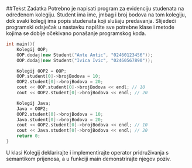 ##Tekst Zadatka
Potrebno je napisati program za evidenciju studenata na određenom kolegiju. Student ima ime, jmbag i broj bodova na tom kolegiju, dok svaki kolegij ima popis studenata koji slušaju predavanja. Slijedeći programski odsječak u nastavku napišite sve potrebne klase i metode kojima se dobije očekivano ponašanje programskog koda.

```cpp
int main(){
    Kolegij OOP;
    OOP.dodaj(new Student("Ante Antic", "02460123456"));
    OOP.dodaj(new Student("Ivica Ivic", "02460567890"));

    Kolegij OOP2 = OOP;
    OOP.student[0]->brojBodova = 10;
    OOP2.student[0]->brojBodova = 20;
    cout << OOP.student[0]->brojBodova << endl; // 10
    cout << OOP2.student[0]->brojBodova << endl; // 20

    Kolegij Java;
    Java = OOP2;
    OOP2.student[0]->brojBodova = 10;
    Java.student[0]->brojBodova = 20;
    cout << OOP2.student[0]->brojBodova << endl; // 10
    cout << Java.student[0]->brojBodova << endl; // 20
    return 0;
}
```

U klasi Kolegij deklarirajte i implementirajte operator pridruživanja s semantikom prijenosa, a u funkciji main demonstrirajte njegov poziv.